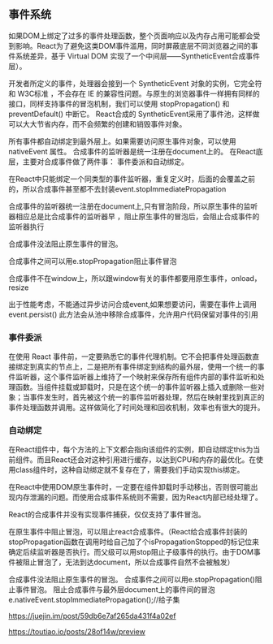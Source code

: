 ## 事件系统  
如果DOM上绑定了过多的事件处理函数，整个页面响应以及内存占用可能都会受到影响。React为了避免这类DOM事件滥用，同时屏蔽底层不同浏览器之间的事件系统差异，基于 Virtual DOM 实现了一个中间层——SyntheticEvent合成事件层）。

开发者所定义的事件，处理器会接到一个 SyntheticEvent 对象的实例，它完全符和 W3C标准 ，不会存在 IE 的兼容性问题。与原生的浏览器事件一样拥有同样的接口，同样支持事件的冒泡机制，我们可以使用 stopPropagation() 和 preventDefault() 中断它。 
React合成的 SyntheticEvent采用了事件池，这样做可以大大节省内存，而不会频繁的创建和销毁事件对象。

所有事件都自动绑定到最外层上。如果需要访问原生事件对象，可以使用 nativeEvent 属性。
合成事件的监听器是统一注册在document上的。
在React底层，主要对合成事件做了两件事： 事件委派和自动绑定。  

在React中只能绑定一个同类型的事件监听器，重复定义时，后面的会覆盖之前的，所以合成事件甚至都不去封装event.stopImmediatePropagation 

合成事件的监听器统一注册在document上,只有冒泡阶段，所以原生事件的监听器相应总是比合成事件的监听器早 ，阻止原生事件的冒泡后，会阻止合成事件的监听器执行 

合成事件没法阻止原生事件的冒泡。

合成事件之间可以用e.stopPropagation阻止事件冒泡 

合成事件不在window上，所以跟window有关的事件都要用原生事件，onload，resize 

出于性能考虑，不能通过异步访问合成event,如果想要访问，需要在事件上调用event.persist() 此方法会从池中移除合成事件，允许用户代码保留对事件的引用  

### 事件委派  
在使用 React 事件前，一定要熟悉它的事件代理机制。它不会把事件处理函数直接绑定到真实的节点上，二是把所有事件绑定到结构的最外层，使用一个统一的事件监听器，这个事件监听器上维持了一个映射来保存所有组件内部的事件监听和处理函数。当组件挂载或卸载时，只是在这个统一的事件监听器上插入或删除一些对象；当事件发生时，首先被这个统一的事件监听器处理，然后在映射里找到真正的事件处理函数并调用。这样做简化了时间处理和回收机制，效率也有很大的提升。

### 自动绑定  
在React组件中，每个方法的上下文都会指向该组件的实例，即自动绑定this为当前组件。而且React还会对这种引用进行缓存，以达到CPU和内存的最优化。在使用class组件时，这种自动绑定就不复存在了，需要我们手动实现this绑定。  


在React中使用DOM原生事件时，一定要在组件卸载时手动移出，否则很可能出现内存泄漏的问题。而使用合成事件系统则不需要，因为React内部已经处理了。  

React的合成事件并没有实现事件捕获，仅仅支持了事件冒泡。

在原生事件中阻止冒泡，可以阻止react合成事件。（React给合成事件封装的stopPropagation函数在调用时给自己加了个isPropagationStopped的标记位来确定后续监听器是否执行。而父级可以用stop阻止子级事件的执行。由于DOM事件被阻止冒泡了，无法到达document，所以合成事件自然不会被触发）

合成事件没法阻止原生事件的冒泡。
合成事件之间可以用e.stopPropagation()阻止事件冒泡。
阻止合成事件与最外层document上的事件间的冒泡
       e.nativeEvent.stopImmediatePropagation();//给子集



https://juejin.im/post/59db6e7af265da431f4a02ef


https://toutiao.io/posts/28of14w/preview
